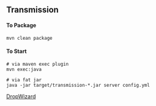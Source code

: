 ## Transmission

#### To Package
```
mvn clean package
```

#### To Start
```
# via maven exec plugin
mvn exec:java

# via fat jar
java -jar target/transmission-*.jar server config.yml

```

[DropWizard](http://dropwizard.codahale.com/)
